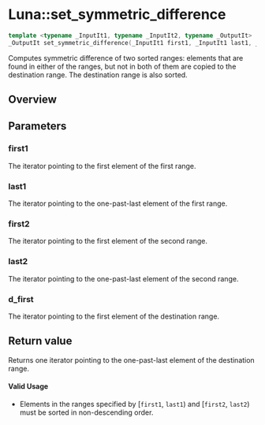 # Luna::set_symmetric_difference

```c++
template <typename _InputIt1, typename _InputIt2, typename _OutputIt>
_OutputIt set_symmetric_difference(_InputIt1 first1, _InputIt1 last1, _InputIt2 first2, _InputIt2 last2, _OutputIt d_first)
```

Computes symmetric difference of two sorted ranges: elements that are found in either of the ranges, but not in both of them are copied to the destination range. The destination range is also sorted. 

## Overview


## Parameters
### first1
The iterator pointing to the first element of the first range. 

### last1
The iterator pointing to the one-past-last element of the first range. 

### first2
The iterator pointing to the first element of the second range. 

### last2
The iterator pointing to the one-past-last element of the second range. 

### d_first
The iterator pointing to the first element of the destination range. 

## Return value
Returns one iterator pointing to the one-past-last element of the destination range. 

#### Valid Usage
* Elements in the ranges specified by [`first1`, `last1`) and [`first2`, `last2`) must be sorted in non-descending order. 

